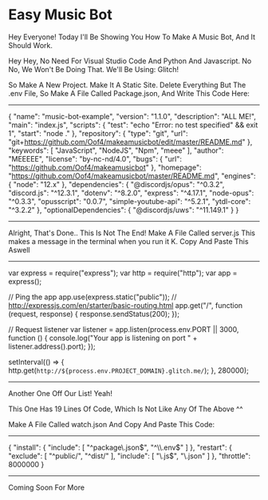 # Easy Music Bot

Hey Everyone! Today I'll Be Showing You How To Make A Music Bot, And It Should Work.

Hey Hey, No Need For Visual Studio Code And Python And Javascript. No No, We Won't Be Doing That. 
We'll Be Using: Glitch!

So Make A New Project. Make It A Static Site.
Delete Everything But The .env File,
So Make A  File Called Package.json,
And Write This Code Here: 

--------------------------------------------------------------------------------------------------------------------------------------------------------------------
{
  "name": "music-bot-example",
  "version": "1.1.0",
  "description": "ALL ME!",
  "main": "index.js",
  "scripts": {
    "test": "echo \"Error: no test specified\" && exit 1",
    "start": "node ."
  },
  "repository": {
    "type": "git",
    "url": "git+https://github.com/Oof4/makeamusicbot/edit/master/README.md"
  },
  "keywords": [
    "JavaScript",
    "NodeJS",
    "Npm",
    "meee"
  ],
  "author": "MEEEEE",
  "license": "by-nc-nd/4.0",
  "bugs": {
    "url": "https://github.com/Oof4/makeamusicbot"
  },
  "homepage": "https://github.com/Oof4/makeamusicbot/master/README.md",
  "engines": {
    "node": "12.x"
  },
  "dependencies": {
    "@discordjs/opus": "^0.3.2",
    "discord.js": "^12.3.1",
    "dotenv": "^8.2.0",
    "express": "^4.17.1",
    "node-opus": "^0.3.3",
    "opusscript": "0.0.7",
    "simple-youtube-api": "^5.2.1",
    "ytdl-core": "^3.2.2"
  },
  "optionalDependencies": {
    "@discordjs/uws": "^11.149.1"
  }
}


----------------------------------------------------------------------------------------------------------------------------------------------------------------------






Alright, That's Done..
This Is Not The End!
Make A File Called server.js
This makes a message in the terminal when you run it
K. Copy And Paste This Aswell


----------------------------------------------------------------------------------------------------------------------------------------------------------------------

var express = require("express");
var http = require("http");
var app = express();

// Ping the app
app.use(express.static("public"));
// http://expressjs.com/en/starter/basic-routing.html
app.get("/", function (request, response) {
    response.sendStatus(200);
});

// Request listener
var listener = app.listen(process.env.PORT || 3000, function () {
    console.log("Your app is listening on port " + listener.address().port);
});

setInterval(() => {
    http.get(`http://${process.env.PROJECT_DOMAIN}.glitch.me/`);
}, 280000);




------------------------------------------------------------------------------------------------------------------------------------------------------------------

Another One Off Our List! Yeah!


This One Has 19 Lines Of Code, Which Is Not Like Any Of The Above ^^


Make A File Called watch.json
And Copy And Paste This Code:


-------------------------------------------------------------------------------------------------------------------------------------------------------------------------


{
    "install": {
        "include": [
            "^package\\.json$",
            "^\\.env$"
        ]
    },
    "restart": {
        "exclude": [
            "^public/",
            "^dist/"
        ],
        "include": [
            "\\.js$",
            "\\.json"
        ]
    },
    "throttle": 8000000
}





------------------------------------------------------------------------------------------------------------------------------------------------------------------


Coming Soon For More

